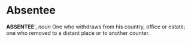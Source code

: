 # Absentee

**ABSENTEE**', _noun_ One who withdraws from his country, office or estate; one who removed to a distant place or to another counter.
